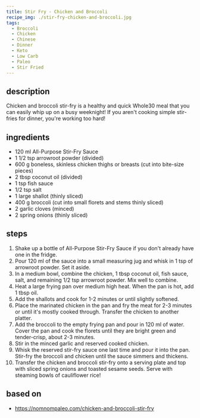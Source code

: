 ```yaml
---
title: Stir Fry - Chicken and Broccoli
recipe_img: ./stir-fry-chicken-and-broccoli.jpg
tags:
  - Broccoli
  - Chicken
  - Chinese
  - Dinner
  - Keto
  - Low Carb
  - Paleo
  - Stir Fried
---
```


## description

Chicken and broccoli stir-fry is a healthy and quick Whole30 meal that you can easily whip up on a busy weeknight! If you aren't cooking simple stir-fries for dinner, you're working too hard!

## ingredients

- 120 ml All-Purpose Stir-Fry Sauce
- 1 1/2 tsp arrowroot powder (divided)
- 600 g boneless, skinless chicken thighs or breasts (cut into bite-size pieces)
- 2 tbsp coconut oil (divided)
- 1 tsp fish sauce
- 1/2 tsp salt
- 1 large shallot (thinly sliced)
- 400 g broccoli (cut into small florets and stems thinly sliced)
- 2 garlic cloves (minced)
- 2 spring onions (thinly sliced)

## steps

1. Shake up a bottle of All-Purpose Stir-Fry Sauce if you don't already have one in the fridge.
2. Pour 120 ml of the sauce into a small measuring jug and whisk in 1 tsp of arrowroot powder. Set it aside.
3. In a medium bowl, combine the chicken, 1 tbsp coconut oil, fish sauce, salt, and remaining 1/2 tsp arrowroot powder. Mix well to combine.
4. Heat a large frying pan over medium high heat. When the pan is hot, add 1 tbsp oil.
5. Add the shallots and cook for 1-2 minutes or until slightly softened.
6. Place the marinated chicken in the pan and fry the meat for 2-3 minutes or until it's mostly cooked through. Transfer the chicken to another platter.
7. Add the broccoli to the empty frying pan and pour in 120 ml of water. Cover the pan and cook the florets until they are bright green and tender-crisp, about 2-3 minutes.
8. Stir in the minced garlic and reserved cooked chicken.
9. Whisk the reserved stir-fry sauce one last time and pour it into the pan. Stir-fry the broccoli and chicken until the sauce simmers and thickens.
10. Transfer the chicken and broccoli stir-fry onto a serving plate and top with sliced spring onions and toasted sesame seeds. Serve with steaming bowls of cauliflower rice!

## based on

- https://nomnompaleo.com/chicken-and-broccoli-stir-fry
